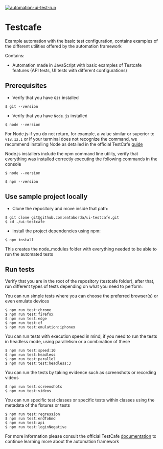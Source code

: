 [![automation-ui-test-run](https://github.com/eataborda/ui-testcafe/actions/workflows/automation-ui-test-run.yml/badge.svg)](https://github.com/eataborda/ui-testcafe/actions/workflows/automation-ui-test-run.yml)

# Testcafe
Example automation with the basic test configuration, contains examples of the different utilities offered by the automation framework

Contains:
- Automation made in JavaScript with basic examples of Testcafe features (API tests, UI tests with different configurations)

## Prerequisites
- Verify that you have `Git` installed
```shellscript
$ git --version
```
- Verify that you have `Node.js` installed
```shellscript
$ node --version
```
For Node.js if you do not return, for example, a value similar or superior to `v18.12.1` or if your terminal does not recognize the command, we recommend installing Node as detailed in the official TestCafe [guide](https://testcafe.io/documentation/402834/guides/basic-guides/install-testcafe)

Node.js installers include the npm command line utility, verify that everything was installed correctly executing the following commands in the console
```shellscript
$ node --version
```
```shellscript
$ npm --version
```

## Use sample project locally
- Clone the repository and move inside that path:
```shellscript
$ git clone git@github.com:eataborda/ui-testcafe.git
$ cd ./ui-testcafe
```
- Install the project dependencies using npm:
```shellscript
$ npm install
```
This creates the node_modules folder with everything needed to be able to run the automated tests

## Run tests
Verify that you are in the root of the repository (testcafe folder), after that, run different types of tests depending on what you need to perform:

You can run simple tests where you can choose the preferred browser(s) or even emulate devices
```shellscript
$ npm run test:chrome
$ npm run test:firefox
$ npm run test:edge
$ npm run test:cf
$ npm run test:emulation:iphonex
```
You can run tests with execution speed in mind, if you need to run the tests in headless mode, using parallelism or a combination of these
```shellscript
$ npm run test:speed:10
$ npm run test:headless
$ npm run test:parallel
$ npm run test:test:headless:3
```
You can run the tests by taking evidence such as screenshots or recording videos
```shellscript
$ npm run test:screenshots
$ npm run test:videos
```
You can run specific test classes or specific tests within classes using the metadata of the fixtures or tests
```shellscript
$ npm run test:regression
$ npm run test:endToEnd
$ npm run test:api
$ npm run test:loginNegative
```
For more information please consult the official TestCafe [documentation](https://testcafe.io/documentation/402635/getting-started) to continue learning more about the automation framework
